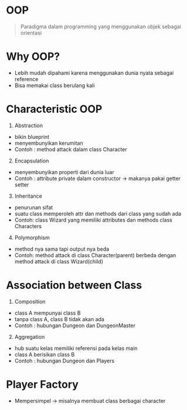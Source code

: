 # OOP
> Paradigma dalam programming yang menggunakan objek sebagai orientasi

# Why OOP?
- Lebih mudah dipahami karena menggunakan dunia nyata sebagai reference
- Bisa memakai class berulang kali

# Characteristic OOP
1. Abstraction
  - bikin blueprint
  - menyembunyikan kerumitan
  - Contoh : method attack dalam class Character
2. Encapsulation
  - menyembunyikan properti dari dunia luar
  - Contoh : attribute private dalam constructor -> makanya pakai getter setter
3. Inheritance
  - penurunan sifat
  - suatu class memperoleh attr dan methods dari class yang sudah ada
  - Contoh: class Wizard yang memiliki attributes dan methods class Characters
4. Polymorphism
  - method nya sama tapi output nya beda
  - Contoh: method attack di class Character(parent) berbeda dengan method attack di class Wizard(child)

# Association between Class
1. Composition
  - class A mempunyai class B
  - tanpa class A, class B tidak akan ada
  - Contoh : hubungan Dungeon dan DungeonMaster
2. Aggregation
  - hub suatu kelas memiliki referensi pada kelas main
  - class A berisikan class B
  - Contoh : hubungan Dungeon dan Players
  
# Player Factory
- Mempersimpel -> misalnya membuat class berbagai character
